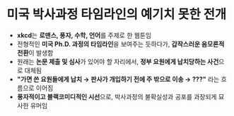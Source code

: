 # 미국 박사과정 타임라인의 예기치 못한 전개


* **xkcd**는 **로맨스, 풍자, 수학, 언어**를 주제로 한 웹툰임
* 전형적인 **미국 Ph.D. 과정의 타임라인**을 보여주는 듯하다가, **갑작스러운 음모론적 전환**이 발생함
* 원래는 **논문 제출 및 심사**가 있어야 할 자리에서, **정부 요원에게 납치당하는 사건**으로 대체됨
* **"가면 쓴 요원들에게 납치 → 판사가 개입하기 전에 주 밖으로 이송 → ???"** 라는 흐름으로 이어짐
* **풍자적이고 블랙코미디적인 시선**으로, 박사과정의 불확실성과 공포를 과장되게 묘사한 유머임
